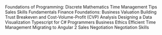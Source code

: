 Foundations of Programming: Discrete Mathematics
Time Management Tips 
Sales Skills Fundamentals 
Finance Foundations: Business Valuation 
Building Trust
Breakeven and Cost-Volume-Profit (CVP) Analysis
Designing a Data Visualization
Typescript for C# Programmers 
Business Ethics 
Efficient Time Management
Migrating to Angular 2 
Sales Negotiation 
Negotiation Skills